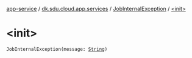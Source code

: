 [app-service](../../index.md) / [dk.sdu.cloud.app.services](../index.md) / [JobInternalException](index.md) / [&lt;init&gt;](./-init-.md)

# &lt;init&gt;

`JobInternalException(message: `[`String`](https://kotlinlang.org/api/latest/jvm/stdlib/kotlin/-string/index.html)`)`